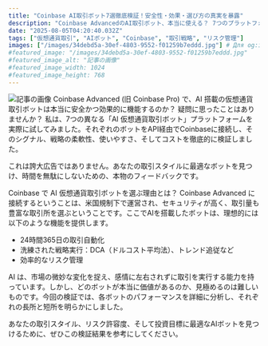 ```yaml
---
title: "Coinbase AI取引ボット7選徹底検証！安全性・効果・選び方の真実を暴露"
description: "Coinbase AdvancedのAI取引ボット、本当に使える？ 7つのプラットフォームを検証！ API接続、戦略、使いやすさ、コストを徹底比較。あなたに最適なAIボットを見つけ、時間を節約！"
date: "2025-08-05T04:20:40.032Z"
tags: ["仮想通貨取引", "AIボット", "Coinbase", "取引戦略", "リスク管理"]
images: ["/images/34debd5a-30ef-4803-9552-f01259b7eddd.jpg"] # Для og:image
#featured_image: "/images/34debd5a-30ef-4803-9552-f01259b7eddd.jpg"
#featured_image_alt: "記事の画像"
#featured_image_width: 1024
#featured_image_height: 768
---
```

![記事の画像](/images/34debd5a-30ef-4803-9552-f01259b7eddd.jpg)
Coinbase Advanced (旧 Coinbase Pro) で、AI 搭載の仮想通貨取引ボットは本当に安全かつ効果的に機能するのか？ 疑問に思ったことはありませんか？ 私は、7つの異なる「AI 仮想通貨取引ボット」プラットフォームを実際に試してみました。それぞれのボットをAPI経由でCoinbaseに接続し、そのシグナル、戦略の柔軟性、使いやすさ、そしてコストを徹底的に検証しました。

これは誇大広告ではありません。あなたの取引スタイルに最適なボットを見つけ、時間を無駄にしないための、本物のフィードバックです。

Coinbase で AI 仮想通貨取引ボットを選ぶ理由とは？ Coinbase Advanced に接続するということは、米国規制下で運営され、セキュリティが高く、取引量も豊富な取引所を選ぶということです。ここでAIを搭載したボットは、理想的には以下のような機能を提供します。

*   24時間365日の取引自動化
*   洗練された戦略実行：DCA（ドルコスト平均法）、トレンド追従など
*   効率的なリスク管理

AI は、市場の微妙な変化を捉え、感情に左右されずに取引を実行する能力を持っています。しかし、どのボットが本当に価値があるのか、見極めるのは難しいものです。今回の検証では、各ボットのパフォーマンスを詳細に分析し、それぞれの長所と短所を明らかにしました。

あなたの取引スタイル、リスク許容度、そして投資目標に最適なAIボットを見つけるために、ぜひこの検証結果を参考にしてください。
